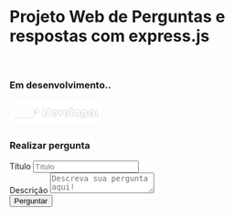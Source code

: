 <h1>Projeto Web de Perguntas e respostas com express.js</h1>
<br>
<h3>Em desenvolvimento..</h3>

<!DOCTYPE html>
<html lang="pt-br">
<head>
    <meta charset="UTF-8">
    <meta http-equiv="X-UA-Compatible" content="IE=edge">
    <meta name="viewport" content="width=device-width, initial-scale=1.0">
    <link rel="stylesheet" href="/css/bootstrap.min.css">
    <link rel="stylesheet" href="/css/style.css">
    <title>Guia Bootstrap</title>
</head>
<body>
    <nav class="navbar navbar-ligth bg-primary">
        <a href="/" class="navbar-brand">
            <img src="/public/img/guia.png">
        </a>
    </nav>
    <div class="container">
        <div class="card" id="formulario-pergunta">
            <div class="card-header">
                <h3>Realizar pergunta</h3>
            </div>
            <div class="card-body">
                <form>
                    <label>Título</label>
                    <input type="text" placeholder="Título" class="form-control" name="titulo">
                    <br>
                    <label>Descrição</label>
                    <textarea placeholder="Descreva sua pergunta aqui!" class="form-control" name="descricao"></textarea>
                    <br>
                    <button class="btn btn-primary">Perguntar</button>
                </form>
            </div>
        </div>     
    </div>
</body>
<script src="https://cdn.jsdelivr.net/npm/@popperjs/core@2.10.2/dist/umd/popper.min.js" integrity="sha384-7+zCNj/IqJ95wo16oMtfsKbZ9ccEh31eOz1HGyDuCQ6wgnyJNSYdrPa03rtR1zdB" crossorigin="anonymous"></script>
<script src="https://cdn.jsdelivr.net/npm/bootstrap@5.1.3/dist/js/bootstrap.min.js" integrity="sha384-QJHtvGhmr9XOIpI6YVutG+2QOK9T+ZnN4kzFN1RtK3zEFEIsxhlmWl5/YESvpZ13" crossorigin="anonymous"></script>
<script  src="/js/bootstrap.min.js"></script>
</html>